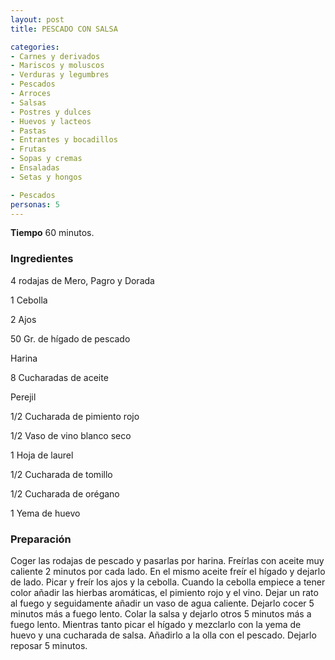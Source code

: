 ```yaml
---
layout: post
title: PESCADO CON SALSA

categories:
- Carnes y derivados
- Mariscos y moluscos
- Verduras y legumbres
- Pescados
- Arroces
- Salsas
- Postres y dulces
- Huevos y lacteos
- Pastas
- Entrantes y bocadillos
- Frutas
- Sopas y cremas
- Ensaladas
- Setas y hongos

- Pescados
personas: 5 
---
```

<b>Tiempo</b> 60 minutos.

<h3>Ingredientes</h3>
4 rodajas de Mero, Pagro y Dorada

1 Cebolla

2 Ajos

50 Gr. de hígado de pescado

Harina

8 Cucharadas de aceite

Perejil

1/2 Cucharada de pimiento rojo

1/2 Vaso de vino blanco seco

1 Hoja de laurel

1/2 Cucharada de tomillo

1/2 Cucharada de orégano

1 Yema de huevo

<h3>Preparación</h3>
Coger las rodajas de pescado y pasarlas por harina. Freírlas con aceite muy caliente 2 minutos por cada lado. En el mismo aceite freír el hígado y dejarlo de lado. Picar y freír los ajos y la cebolla. Cuando la cebolla empiece a tener color añadir las hierbas aromáticas, el pimiento rojo y el vino. Dejar un rato al fuego y seguidamente añadir un vaso de agua caliente. Dejarlo cocer 5 minutos más a fuego lento. Colar la salsa y dejarlo otros 5 minutos más a fuego lento. Mientras tanto picar el hígado y mezclarlo con la yema de huevo y una cucharada de salsa. Añadirlo a la olla con el pescado. Dejarlo reposar 5 minutos.


